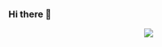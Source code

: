 ### Hi there 👋

<p align="center"> <img src="https://github-readme-stats.vercel.app/api?username=jiangzhengkai&show_icons=true&include_all_commits=true&count_private=true"/> </p> 
